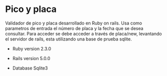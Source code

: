 # Pico y placa 

Validador de pico y placa desarrollado en Ruby on rails.
Usa como parametros de entrada el número de placa y la fecha que se desea consultar.
Para acceder se debe acceder a través de placa/new, levantando el servidor de rails, esta utilizando una base de prueba sqlite.


* Ruby version 2.3.0

* Rails version 5.0.0

* Database Sqlite3


